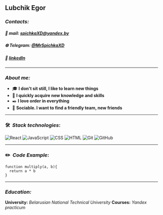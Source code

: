 ## Lubchik Egor

### **_Contacts:_**

##### 📧 mail: spichkaXD@yandex.by

##### 🌐 Telegram: [@MrSpichkaXD](https://t.me/MrSpichkaXD)

##### 🔗 [linkedIn](https://www.linkedin.com/in/егор-любчик-481721247/)


---

### **_About me:_**

-  🎓 **I don't sit still, I like to learn new things** 
-  🔧 **I quickly acquire new knowledge and skills**
-  ✒️ **I love order in everything**
-  🙌 **Sociable. I want to find a friendly team, new friends**

---

### 🛠 &nbsp;_Stack technologies_:

![React](https://img.shields.io/badge/-React-05122A?style=flat&logo=react)&nbsp;![JavaScript](https://img.shields.io/badge/-JavaScript-05122A?style=flat&logo=javascript)&nbsp;![CSS](https://img.shields.io/badge/-CSS-05122A?style=flat&logo=CSS3&logoColor=1572B6)&nbsp;![HTML](https://img.shields.io/badge/-HTML-05122A?style=flat&logo=HTML5)&nbsp;![Git](https://img.shields.io/badge/-Git-05122A?style=flat&logo=git)&nbsp;![GitHub](https://img.shields.io/badge/-GitHub-05122A?style=flat&logo=github)&nbsp;

---

### ✏️ &nbsp;_Code Example_:
```
function multiply(a, b){
  return a * b
}
```

---

### **_Education:_**
**University:** *Belarusian National Technical University*
**Courses:** *Yandex practicum*


&nbsp;
